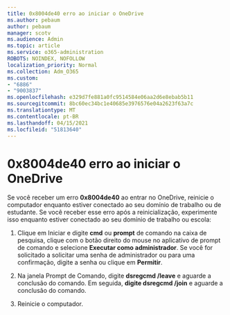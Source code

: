 ```yaml
---
title: 0x8004de40 erro ao iniciar o OneDrive
ms.author: pebaum
author: pebaum
manager: scotv
ms.audience: Admin
ms.topic: article
ms.service: o365-administration
ROBOTS: NOINDEX, NOFOLLOW
localization_priority: Normal
ms.collection: Adm_O365
ms.custom:
- "6886"
- "9003837"
ms.openlocfilehash: e329d7fe881a0fc9514584e06aa2d6e8ebab5b11
ms.sourcegitcommit: 8bc60ec34bc1e40685e3976576e04a2623f63a7c
ms.translationtype: MT
ms.contentlocale: pt-BR
ms.lasthandoff: 04/15/2021
ms.locfileid: "51813640"
---
```

# <a name="0x8004de40-error-when-launching-onedrive"></a>0x8004de40 erro ao iniciar o OneDrive

Se você receber um erro **0x8004de40** ao entrar no OneDrive, reinicie o computador enquanto estiver conectado ao seu domínio de trabalho ou de estudante. Se você receber esse erro após a reinicialização, experimente isso enquanto estiver conectado ao seu domínio de trabalho ou escola:

1. Clique em Iniciar e digite **cmd** ou **prompt**  de comando na caixa de pesquisa, clique com o botão direito do mouse no aplicativo de prompt de comando e selecione  **Executar como administrador**. Se você for solicitado a solicitar uma senha de administrador ou para uma confirmação, digite a senha ou clique em **Permitir**.  

2. Na janela Prompt de Comando, digite **dsregcmd /leave**  e aguarde a conclusão do comando. Em seguida, **digite dsregcmd /join** e aguarde a conclusão do comando.
3. Reinicie o computador.
